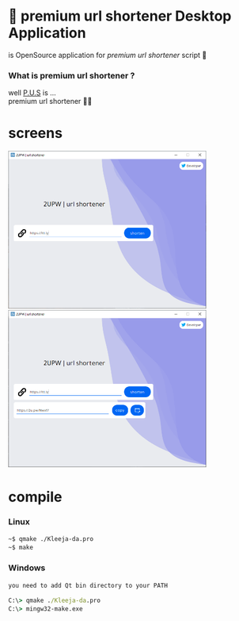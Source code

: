 # 🚀 premium url shortener Desktop Application
is OpenSource application for *premium url shortener* script 🥳

### What is premium url shortener ?
well [P.U.S](https://codecanyon.net/item/premium-url-shortener/3688135) is ...<br>
premium url shortener 🤷‍♂️


# screens
<p>
  <img src="./screens/Screenshot 2021-05-06 200618.png" width="400">
  <img src="./screens/Screenshot 2021-05-06 211846.png" width="400">
</p>

# compile 
### Linux
```bash
~$ qmake ./Kleeja-da.pro
~$ make
```
### Windows
`you need to add Qt bin directory to your PATH`

```cmd
C:\> qmake ./Kleeja-da.pro
C:\> mingw32-make.exe
```
